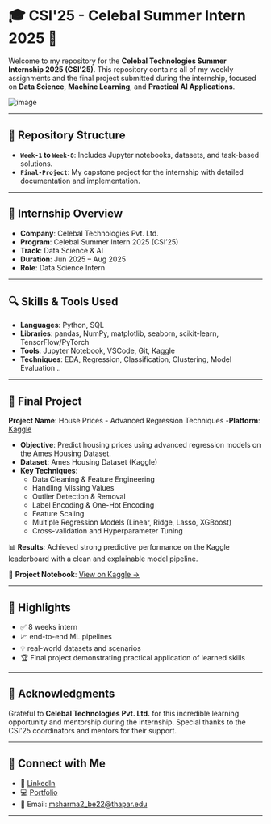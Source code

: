 # 🎓 CSI'25 - Celebal Summer Intern 2025 🚀

Welcome to my repository for the **Celebal Technologies Summer Internship 2025 (CSI'25)**. This repository contains all of my weekly assignments and the final project submitted during the internship, focused on **Data Science**, **Machine Learning**, and **Practical AI Applications**.

![image](https://github.com/user-attachments/assets/2b22f98b-b68d-47b7-a260-d7d435b8e86b)


---

## 📁 Repository Structure


- **`Week-1` to `Week-8`**: Includes Jupyter notebooks, datasets, and task-based solutions.
- **`Final-Project`**: My capstone project for the internship with detailed documentation and implementation.

---

## 🧠 Internship Overview

- **Company**: Celebal Technologies Pvt. Ltd.
- **Program**: Celebal Summer Intern 2025 (CSI’25)
- **Track**: Data Science & AI
- **Duration**: Jun 2025 – Aug 2025
- **Role**: Data Science Intern

---

## 🔍 Skills & Tools Used

- **Languages**: Python, SQL
- **Libraries**: pandas, NumPy, matplotlib, seaborn, scikit-learn, TensorFlow/PyTorch
- **Tools**: Jupyter Notebook, VSCode, Git, Kaggle
- **Techniques**: EDA, Regression, Classification, Clustering, Model Evaluation .. 

---

## 🏁 Final Project

**Project Name**: House Prices - Advanced Regression Techniques
-**Platform**: [Kaggle](https://www.kaggle.com/code/studywarriors/house-prices-prediction)
- **Objective**: Predict housing prices using advanced regression models on the Ames Housing Dataset.
- **Dataset**: Ames Housing Dataset (Kaggle)
- **Key Techniques**:
  - Data Cleaning & Feature Engineering
  - Handling Missing Values
  - Outlier Detection & Removal
  - Label Encoding & One-Hot Encoding
  - Feature Scaling
  - Multiple Regression Models (Linear, Ridge, Lasso, XGBoost)
  - Cross-validation and Hyperparameter Tuning

📊 **Results**: Achieved strong predictive performance on the Kaggle leaderboard with a clean and explainable model pipeline.

🔗 **Project Notebook**: [View on Kaggle →](https://www.kaggle.com/code/studywarriors/house-prices-prediction)

---

## 📌 Highlights

- ✅ 8 weeks intern 
- 📈 end-to-end ML pipelines
- 💡 real-world datasets and scenarios
- 🏆 Final project demonstrating practical application of learned skills

---


## 🙌 Acknowledgments

Grateful to **Celebal Technologies Pvt. Ltd.** for this incredible learning opportunity and mentorship during the internship. Special thanks to the CSI'25 coordinators and mentors for their support.

---

## 🔗 Connect with Me

- 💼 [LinkedIn](https://www.linkedin.com/in/moksh081/)
- 💻 [Portfolio](https://teal-boba-7fb739.netlify.app/)
- 📧 Email: msharma2_be22@thapar.edu

---
